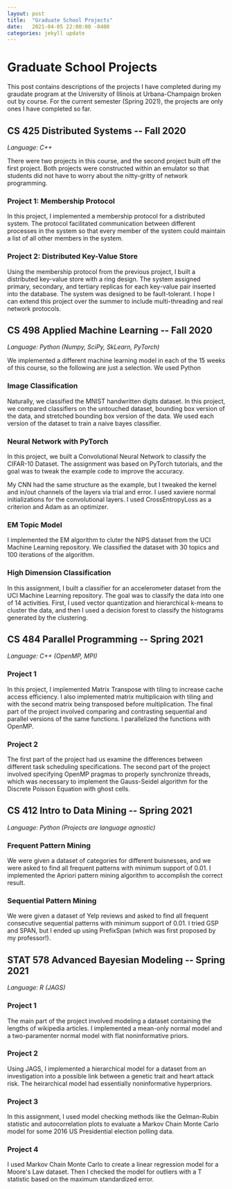 ```yaml
---
layout: post
title:  "Graduate School Projects"
date:   2021-04-05 22:00:00 -0400
categories: jekyll update
---
```


# Graduate School Projects

This post contains descriptions of the projects I have completed during my graudate program at the University of Illinois at Urbana-Champaign broken out by course. For the current semester (Spring 2021), the projects are only ones I have completed so far.

## CS 425 Distributed Systems -- Fall 2020

_Language: C++_

There were two projects in this course, and the second project built off the first project. Both projects were constructed within an emulator so that students did not have to worry about the nitty-gritty of network programming.

### Project 1: Membership Protocol

In this project, I implemented a membership protocol for a distributed system. The protocol facilitated communication between different processes in the system so that every member of the system could maintain a list of all other members in the system.

### Project 2: Distributed Key-Value Store

Using the membership protocol from the previous project, I built a distributed key-value store with a ring design. The system assigned primary, secondary, and tertiary replicas for each key-value pair inserted into the database. The system was designed to be fault-tolerant. I hope I can extend this project over the summer to include multi-threading and real network protocols.

## CS 498 Applied Machine Learning -- Fall 2020

_Language: Python (Numpy, SciPy, SkLearn, PyTorch)_

We implemented a different machine learning model in each of the 15 weeks of this course, so the following are just a selection. We used Python 

### Image Classification

Naturally, we classified the MNIST handwritten digits dataset. In this project, we compared classifiers on the untouched dataset, bounding box version of the data, and stretched bounding box version of the data. We used each version of the dataset to train a naive bayes classifier.

### Neural Network with PyTorch

In this project, we built a Convolutional Neural Network to classify the CIFAR-10 Dataset. The assignment was based on PyTorch tutorials, and the goal was to tweak the example code to improve the accuracy. 

My CNN had the same structure as the example, but I tweaked the kernel and in/out channels of the layers via trial and error. I used xaviere normal initializations for the convolutional layers. I used CrossEntropyLoss as a criterion and Adam as an optimizer.

### EM Topic Model

I implemented the EM algorithm to cluter the NIPS dataset from the UCI Machine Learning repository. We classified the dataset with 30 topics and 100 iterations of the algorithm.

### High Dimension Classification

In this assignment, I built a classifier for an accelerometer dataset from the UCI Machine Learning repository. The goal was to classify the data into one of 14 activities. First, I used vector quantization and hierarchical k-means to cluster the data, and then I used a decision forest to classify the histograms generated by the clustering.

## CS 484 Parallel Programming -- Spring 2021

_Language: C++ (OpenMP, MPI)_

### Project 1

In this project, I implemented Matrix Transpose with tiling to increase cache access efficiency. I also implemented matrix multiplicaion with tiling and with the second matrix being transposed before multiplication. The final part of the project involved comparing and contrasting sequential and parallel versions of the same functions. I parallelized the functions with OpenMP.

### Project 2

The first part of the project had us examine the differences between different task scheduling specifications. The second part of the project involved specifying OpenMP pragmas to properly synchronize threads, which was necessary to implement the Gauss-Seidel algorithm for the Discrete Poisson Equation with ghost cells.

## CS 412 Intro to Data Mining -- Spring 2021

_Language: Python (Projects are language agnostic)_

### Frequent Pattern Mining

We were given a dataset of categories for different buisnesses, and we were asked to find all frequent patterns with minimum support of 0.01. I implemented the Apriori pattern mining algorithm to accomplish the correct result.

### Sequential Pattern Mining

We were given a dataset of Yelp reviews and asked to find all frequent consecutive sequential patterns with minimum support of 0.01. I tried GSP and SPAN, but I ended up using PrefixSpan (which was first proposed by my professor!).

## STAT 578 Advanced Bayesian Modeling -- Spring 2021

_Language: R (JAGS)_

### Project 1

The main part of the project involved modeling a dataset containing the lengths of wikipedia articles. I implemented a mean-only normal model and a two-paramenter normal model with flat noninformative priors.

### Project 2

Using JAGS, I implemented a hierarchical model for a dataset from an investigation into a possible link between a genetic trait and heart attack risk. The heirarchical model had essentially noninformative hyperpriors.

### Project 3

In this assignment, I used model checking methods like the Gelman-Rubin statistic and autocorrelation plots to evaluate a Markov Chain Monte Carlo model for some 2016 US Presidential election polling data.

### Project 4

I used Markov Chain Monte Carlo to create a linear regression model for a Moore's Law dataset. Then I checked the model for outliers with a T statistic based on the maximum standardized error.